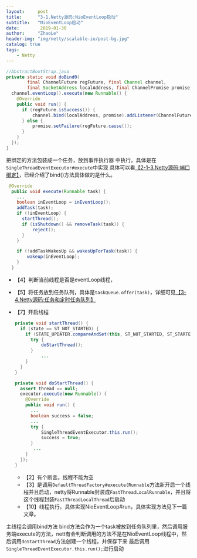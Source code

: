 ```yaml
---
layout:     post
title:      "3-1.Netty源码:NioEventLoop启动"
subtitle:   "NioEventLoop启动"
date:        2019-01-30
author:     "ZhaoLe"
header-img: "img/netty/scalable-io/post-bg.jpg"
catalog: true
tags:
    - Netty
---
```


```java
//AbstractBootStrap.java
private static void doBind0(
        final ChannelFuture regFuture, final Channel channel,
        final SocketAddress localAddress, final ChannelPromise promise) {
  channel.eventLoop().execute(new Runnable() {
    @Override
    public void run() {
      if (regFuture.isSuccess()) {
          channel.bind(localAddress, promise).addListener(ChannelFutureListener.CLOSE_ON_FAILURE);
      } else {
          promise.setFailure(regFuture.cause());
      }
    }
  });
}
```
把绑定的方法包装成一个任务，放到事件执行器 中执行。具体是在`SingleThreadEventExecutor#execute`中实现
具体可以看[【2-1-3.Netty源码:端口绑定】](http://jinlipool.com/2019/01/29/netty-2-1-3-server-socket-bind/)，已经介绍了bind()方法具体做的是什么。

```java
 @Override
  public void execute(Runnable task) {
    ...
    boolean inEventLoop = inEventLoop();
    addTask(task);
    if (!inEventLoop) {
      startThread();
      if (isShutdown() && removeTask(task)) {
          reject();
      }
    }

    if (!addTaskWakesUp && wakesUpForTask(task)) {
        wakeup(inEventLoop);
    }
  }
```
* 【4】判断当前线程是否是eventLoop线程，
* 【5】将任务放到任务队列，具体是`taskQueue.offer(task)`，详细可见[【3-4.Netty源码:任务和定时任务队列】](http://jinlipool.com/2019/01/30/netty-3-4-task.md/)
* 【7】开启线程
  
  ```java
  private void startThread() {
    if (state == ST_NOT_STARTED) {
      if (STATE_UPDATER.compareAndSet(this, ST_NOT_STARTED, ST_STARTED)) {
        try {
            doStartThread();
        } 
            ...
      }
    }
  }
  ```
  
  ```java
  private void doStartThread() {
    assert thread == null;
    executor.execute(new Runnable() {
      @Override
      public void run() {
        ...
        boolean success = false;
        ...
        try {
            SingleThreadEventExecutor.this.run();
            success = true;
        } 
         ...
      }
    });
  }
  ```
  * 【2】有个断言。线程不能为空
  * 【3】是调用`DefaultThreadFactory#execute(Runnable`方法新开启一个线程并且启动，netty将Runnable封装成`FastThreadLocalRunnable`，并且将这个线程封装`FastThreadLocalThread`后启动
  * 【10】线程执行。具体实现NioEventLoop#run，具体实现方法见下一篇文章。
  
主线程会调用bind方法 bind方法会作为一个task被放到任务队列里，然后调用服务端execute的方法，nett有会判断调用的方法不是在NioEventLoop线程中，然后调用`doStartThread`方法创建一个线程，并保存下来 最后调用`  SingleThreadEventExecutor.this.run();`进行启动